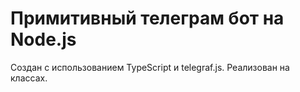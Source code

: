 # Примитивный телеграм бот на Node.js

Создан с использованием TypeScript и telegraf.js. Реализован на классах.
